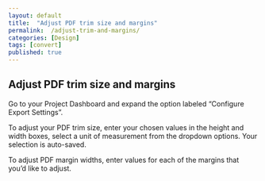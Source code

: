 ```yaml
---
layout: default
title:  "Adjust PDF trim size and margins"
permalink:  /adjust-trim-and-margins/
categories: [Design]
tags: [convert]
published: true
---
```


<section data-type="chapter" class="hsecchapter" data-hederis-type="hsecchapter" id="adjust-trim-and-margins" data-pi-attrs="id: adjust-trim-and-margins; data-tags: convert;" role="doc-chapter" data-tags="convert" data-author-name=" " data-book-title=" " title="Adjust PDF trim size and margins"><h1 data-hederis-type="hblkchaptitle" class="hblkchaptitle" id="p5IPF4K8Y">Adjust PDF trim size and margins</h1><p class="hblkp" data-hederis-type="hblkp" id="pPd0g3oHB">Go to your Project Dashboard and expand the option labeled &#8220;Configure Export Settings&#8221;. </p><p class="hblkp" data-hederis-type="hblkp" id="pCBjiYxGo">To adjust your PDF trim size, enter your chosen values in the height and width boxes, select a unit of measurement from the dropdown options. Your selection is auto-saved.</p><p class="hblkp" data-hederis-type="hblkp" id="py2A3hp5J">To adjust PDF margin widths, enter values for each of the margins that you&#8217;d like to adjust.</p></section>